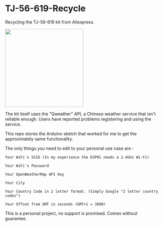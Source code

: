 # TJ-56-619-Recycle
Recycling the TJ-56-619 kit from Aliexpress.

<img src="https://github.com/user-attachments/assets/c2bfc795-9342-40eb-b183-6b248a0fef89" width="256" height="256">

The kit itself uses the "Qweather" API, a Chinese weather service that isn't reliable enough. 
Users have reported problems registering and using the service.

This repo stores the Arduino sketch that worked for me to get the approximately same functionality.

The only things you need to edit to your personal use case are :

    Your WiFi's SSID (In my experience the ESP01 needs a 2.4Ghz Wi-Fi)

    Your WiFi's Password 

    Your OpenWeatherMap API Key

    Your City

    Your Country Code in 2 letter format. (Simply Google "2 letter country codes")

    Your Offset from GMT in seconds (GMT+1 = 3600)



This is a personal project, no support is promised.
Comes without guarantee.
